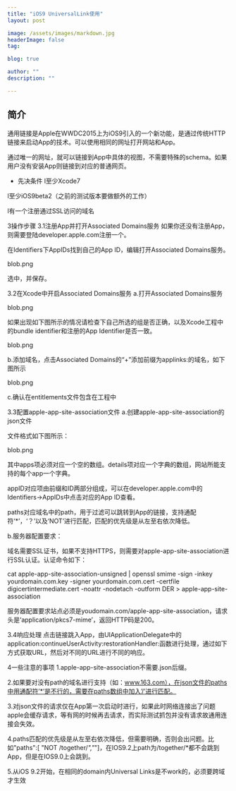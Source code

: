 ```yaml
---
title: "iOS9 UniversalLink使用"
layout: post

image: /assets/images/markdown.jpg
headerImage: false
tag:

blog: true

author: ""
description: ""

---
```


## 简介

通用链接是Apple在WWDC2015上为iOS9引入的一个新功能，是通过传统HTTP链接来启动App的技术。可以使用相同的网址打开网站和App。

通过唯一的网址，就可以链接到App中具体的视图，不需要特殊的schema。如果用户没有安装App则链接到对应的普通网页。

* 先决条件
l至少Xcode7

l至少iOS9beta2（之前的测试版本要做额外的工作）

l有一个注册通过SSL访问的域名

3操作步骤
3.1注册App并打开Associated Domains服务
如果你还没有注册App，则需要登陆developer.apple.com注册一个。

在Identifiers下AppIDs找到自己的App ID，编辑打开Associated Domains服务。

blob.png

选中，并保存。

3.2在Xcode中开启Associated Domains服务
a.打开Associated Domains服务

blob.png

如果出现如下图所示的情况请检查下自己所选的组是否正确，以及Xcode工程中的bundle identifier和注册的App Identifier是否一致。

blob.png

b.添加域名，点击Associated Domains的“+”添加前缀为applinks:的域名，如下图所示

blob.png

c.确认在entitlements文件包含在工程中

3.3配置apple-app-site-association文件
a.创建apple-app-site-association的json文件

文件格式如下图所示：

blob.png

其中apps项必须对应一个空的数组。details项对应一个字典的数组，网站所能支持的每个app一个字典。

appID对应项由前缀和ID两部分组成，可以在developer.apple.com中的Identifiers→AppIDs中点击对应的App ID查看。


paths对应域名中的path，用于过滤可以跳转到App的链接，支持通配符‘*’，‘？’以及‘NOT’进行匹配，匹配的优先级是从左至右依次降低。

b.服务器配置要求：

域名需要SSL证书，如果不支持HTTPS，则需要对apple-app-site-association进行SSL认证。认证命令如下：

cat apple-app-site-association-unsigned | openssl smime -sign -inkey yourdomain.com.key -signer yourdomain.com.cert -certfile digicertintermediate.cert -noattr -nodetach -outform DER > apple-app-site-association

服务器配置要求站点必须是youdomain.com/apple-app-site-association，请求头是‘application/pkcs7-mime’，返回HTTP码是200。

3.4响应处理
点击链接跳入App，由UIApplicationDelegate中的application:continueUserActivity:restorationHandler:函数进行处理，通过如下方式获取URL，然后对不同的URL进行不同的响应。



4一些注意的事项
1.apple-app-site-association不需要.json后缀。

2.如果要对没有path的域名进行支持（如：www.163.com），在json文件的paths中用通配符’*’是不行的，需要在paths数组中加入’/’进行匹配。

3.对json文件的请求仅在App第一次启动时进行，如果此时网络连接出了问题apple会缓存请求，等有网的时候再去请求，而实际测试抓包并没有请求故通用连接会失效。

4.paths匹配的优先级是从左至右依次降低，但需要明确，否则会出问题。比如"paths":[ "NOT /together/*","*"]，在IOS9.2上path为/together/*都不会跳到App，但是在IOS9.0上会跳到。

5.从iOS 9.2开始，在相同的domain内Universal Links是不work的，必须要跨域才生效